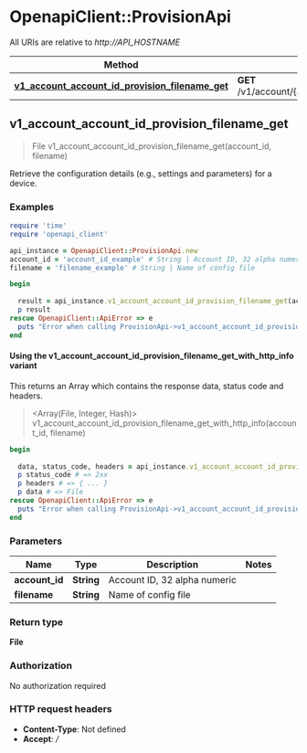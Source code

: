 # OpenapiClient::ProvisionApi

All URIs are relative to *http://API_HOSTNAME*

| Method | HTTP request | Description |
| ------ | ------------ | ----------- |
| [**v1_account_account_id_provision_filename_get**](ProvisionApi.md#v1_account_account_id_provision_filename_get) | **GET** /v1/account/{accountID}/provision/{filename} |  |


## v1_account_account_id_provision_filename_get

> File v1_account_account_id_provision_filename_get(account_id, filename)



Retrieve the configuration details (e.g., settings and parameters) for a device.

### Examples

```ruby
require 'time'
require 'openapi_client'

api_instance = OpenapiClient::ProvisionApi.new
account_id = 'account_id_example' # String | Account ID, 32 alpha numeric
filename = 'filename_example' # String | Name of config file

begin
  
  result = api_instance.v1_account_account_id_provision_filename_get(account_id, filename)
  p result
rescue OpenapiClient::ApiError => e
  puts "Error when calling ProvisionApi->v1_account_account_id_provision_filename_get: #{e}"
end
```

#### Using the v1_account_account_id_provision_filename_get_with_http_info variant

This returns an Array which contains the response data, status code and headers.

> <Array(File, Integer, Hash)> v1_account_account_id_provision_filename_get_with_http_info(account_id, filename)

```ruby
begin
  
  data, status_code, headers = api_instance.v1_account_account_id_provision_filename_get_with_http_info(account_id, filename)
  p status_code # => 2xx
  p headers # => { ... }
  p data # => File
rescue OpenapiClient::ApiError => e
  puts "Error when calling ProvisionApi->v1_account_account_id_provision_filename_get_with_http_info: #{e}"
end
```

### Parameters

| Name | Type | Description | Notes |
| ---- | ---- | ----------- | ----- |
| **account_id** | **String** | Account ID, 32 alpha numeric |  |
| **filename** | **String** | Name of config file |  |

### Return type

**File**

### Authorization

No authorization required

### HTTP request headers

- **Content-Type**: Not defined
- **Accept**: */*

